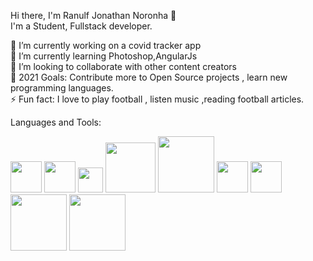 Hi there, I'm Ranulf Jonathan Noronha 👋  
I'm a Student, Fullstack developer.  



🔭 I’m currently working on a covid tracker app    
🌱 I’m currently learning Photoshop,AngularJs  
👯 I’m looking to collaborate with other content creators  
🥅 2021 Goals: Contribute more to Open Source projects , learn new programming languages.   
⚡ Fun fact: I love to play football , listen music ,reading football articles.  

Languages and Tools:
       
<img src="https://user-images.githubusercontent.com/69053657/106326172-0cfde580-624a-11eb-8167-969351102b4f.png" width="50px">  <img src="https://user-images.githubusercontent.com/69053657/106326594-ba70f900-624a-11eb-8a96-7c5e774912b1.png" width="50px">  <img src="https://user-images.githubusercontent.com/69053657/106326573-b80e9f00-624a-11eb-9898-7ec28dccdc65.png" width="40px">   <img src="https://user-images.githubusercontent.com/69053657/106328848-7da70100-624e-11eb-96cb-1470b3093682.png" width="80px">  <img src="https://user-images.githubusercontent.com/69053657/106326552-b1802780-624a-11eb-98d1-8c4c2e425a10.png" width="90px">  <img src="https://user-images.githubusercontent.com/69053657/106327109-9530ba80-624b-11eb-8072-0c2e38bde434.png" width="50px">   <img src="https://user-images.githubusercontent.com/69053657/106328137-4b48d400-624d-11eb-9935-0caf6ccbb8a4.png" width="50px">   <img src="https://user-images.githubusercontent.com/69053657/106328139-4be16a80-624d-11eb-9cce-961cd7dc68ca.png" width="90px">   <img src="https://user-images.githubusercontent.com/69053657/106328501-f063ac80-624d-11eb-96ab-79dc664a1305.png" width="90px"> 
















